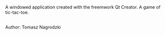A windowed application created with the freemwork Qt Creator. A game of tic-tac-toe. <br> <br>

Author: Tomasz Nagrodzki <br>
